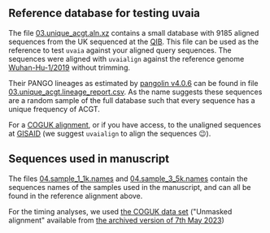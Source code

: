 ## Reference database for testing uvaia

The file [03.unique_acgt.aln.xz](03.unique_acgt.aln.xz) contains a small database with 9185 aligned sequences from the
UK sequenced at the [QIB](https://quadram.ac.uk/).
This file can be used as the reference to test `uvaia` against your aligned query sequences.
The sequences were aligned with `uvaialign` against the reference genome [Wuhan-Hu-1/2019](https://www.ncbi.nlm.nih.gov/nuccore/MN908947) without trimming. 

Their PANGO lineages as estimated by [pangolin v4.0.6](https://github.com/cov-lineages/pangolin) can be found in file 
[03.unique_acgt.lineage_report.csv](03.unique_acgt.lineage_report.csv).
As the name suggests these sequences are a random sample of the full database such that every sequence has a unique
frequency of ACGT.

For a [COGUK alignment](https://www.cogconsortium.uk/priority-areas/data-linkage-analysis/public-data-analysis/), or if
you have access, to the unaligned sequences at [GISAID](https://www.gisaid.org/) (we suggest `uvaialign` to align the sequences :wink:).

## Sequences used in manuscript

The files [04.sample_1_1k.names](04.sample_1_1k.names) and [04.sample_3_5k.names](04.sample_3_5k.names) contain the
sequences names of the samples used in the manuscript, and can all be found in the reference alignment above. 

For the timing analyses, we used [the COGUK data set](https://www.cogconsortium.uk/) ("Unmasked alignment" available from [the archived version of 7th May 2023](https://webarchive.nationalarchives.gov.uk/ukgwa/20230507102210/https://www.cogconsortium.uk/priority-areas/data-linkage-analysis/public-data-analysis/))
